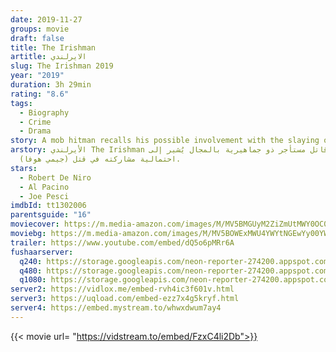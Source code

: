 ```yaml
---
date: 2019-11-27
groups: movie
draft: false
title: The Irishman
artitle: الايرلندي
slug: The Irishman 2019
year: "2019"
duration: 3h 29min
rating: "8.6"
tags:
  - Biography
  - Crime
  - Drama
story: A mob hitman recalls his possible involvement with the slaying of Jimmy Hoffa.
arstory: الأيرلندي The Irishman قاتل مستأجر ذو جماهيرية بالمجال يُشير إلى
  احتمالية مشاركته في قتل (جيمي هوفا).
stars:
  - Robert De Niro
  - Al Pacino
  - Joe Pesci
imdbId: tt1302006
parentsguide: "16"
moviecover: https://m.media-amazon.com/images/M/MV5BMGUyM2ZiZmUtMWY0OC00NTQ4LThkOGUtNjY2NjkzMDJiMWMwXkEyXkFqcGdeQXVyMzY0MTE3NzU@._V1_UY268_CR0,0,182,268_AL_.jpg
moviebg: https://m.media-amazon.com/images/M/MV5BOWExMWU4YWYtNGEwYy00YWVlLThmYTQtM2VkYzY4YzljMjU2XkEyXkFqcGdeQXVyNDIyNjA2MTk@._V1_.jpg
trailer: https://www.youtube.com/embed/dQ5o6pMRr6A
fushaarserver:
  q240: https://storage.googleapis.com/neon-reporter-274200.appspot.com/fushaar/media/29026/29026-240p.mp4
  q480: https://storage.googleapis.com/neon-reporter-274200.appspot.com/fushaar/media/29026/29026-480p.mp4
  q1080: https://storage.googleapis.com/neon-reporter-274200.appspot.com/fushaar/media/29026/29026.mp4
server2: https://vidlox.me/embed-rvh4ic3f601v.html
server3: https://uqload.com/embed-ezz7x4g5kryf.html
server4: https://embed.mystream.to/whwxdwum7ay4
---
```


{{< movie url= "https://vidstream.to/embed/FzxC4li2Db">}}
